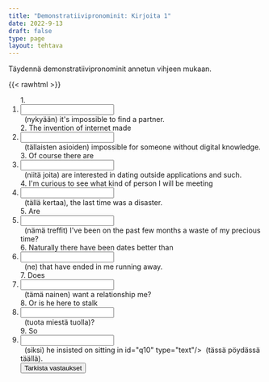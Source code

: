 ```yaml
---
title: "Demonstratiivipronominit: Kirjoita 1"
date: 2022-9-13
draft: false
type: page
layout: tehtava
---
```


Täydennä demonstratiivipronominit annetun vihjeen mukaan.

{{< rawhtml >}}
<div class="tehtava">
<form autocomplete="off">
  <ol>
  
<section>
1. &nbsp;<li><input id="q1" type="text"/><span></span></li>&nbsp; (nykyään) it's impossible to find a partner.
</section>
<section>
2. The invention of internet made &nbsp;<li><input id="q2" type="text"/><span></span></li>&nbsp; (tällaisten asioiden) impossible for someone without digital knowledge.
</section>
<section>
3. Of course there are &nbsp;<li><input id="q3" type="text"/><span></span></li>&nbsp; (niitä joita) are interested in dating outside applications and such.
</section>
<section>
4. I'm curious to see what kind of person I will be meeting &nbsp;<li><input id="q4" type="text"/><span></span></li>&nbsp; (tällä kertaa), the last time was a disaster.
</section>
<section>
5. Are &nbsp;<li><input id="q5" type="text"/><span></span></li>&nbsp; (nämä treffit) I've been on the past few months a waste of my precious time?
</section>
<section>
6. Naturally there have been dates better than &nbsp;<li><input id="q6" type="text"/><span></span></li>&nbsp; (ne) that have ended in me running away.
</section>
<section>
7. Does &nbsp;<li><input id="q7" type="text"/><span></span></li>&nbsp; (tämä nainen) want a relationship me?
</section>
<section>
8. Or is he here to stalk  &nbsp;<li><input id="q8" type="text"/><span></span></li>&nbsp; (tuota miestä tuolla)?
</section>
<section>
9. So &nbsp;<li><input id="q9" type="text"/><span></span></li>&nbsp; (siksi) he insisted on sitting in id="q10" type="text"/><span></span></li>&nbsp; (tässä pöydässä täällä).
</section>
  
 <link rel="stylesheet" type="text/css" href="/css/kirjoita1.css"/>

<div id="buttonWrapper">
   <input type="submit" id="submit" value="Tarkista vastaukset" />
   </div>
</form>

</div>


<script>
var answers = {
  "q1": ["these days"],
  "q2": ["these kinds of things"],
  "q3": ["those who"],
  "q4": ["this time"],
  "q5": ["these dates"],
  "q6": ["those"],
  "q7": ["this woman"],
  "q8": ["that man over there"],
  "q9": ["that's why"],
  "q10": ["this table over here"],
};

function markAnswers() {
  $("input[type='text']").each(function() {
    console.log($.inArray(this.value, answers[this.id]));
    if ($.inArray(this.value.toLowerCase().trim(), answers[this.id]) === -1) {
      $(this).parent()[0].setAttribute("class", "vaarin");
    } else {
      $(this).parent()[0].setAttribute("class", "oikein");
    }
  })
}

$("form").on("submit", function(e) {
  e.preventDefault();
  markAnswers();
});

const input = document.querySelector('.tehtava input');
const span = document.querySelector('.tehtava span');

document.querySelectorAll("input").forEach(elem => elem.addEventListener('input', function (event) {
    span.innerHTML = this.value.replace(/\s/g, '&nbsp;');
    this.style.width = span.offsetWidth + 'px';
}));

</script>
</rawhtml>